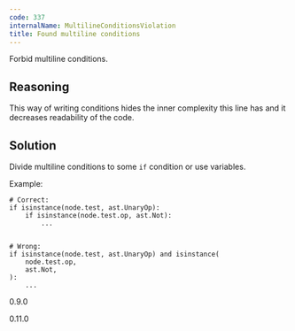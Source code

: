 ```yaml
---
code: 337
internalName: MultilineConditionsViolation
title: Found multiline conditions
---
```


Forbid multiline conditions.

## Reasoning
This way of writing conditions hides the inner complexity this line
has and it decreases readability of the code.

## Solution
Divide multiline conditions to some `if` condition or use variables.

Example:

    # Correct:
    if isinstance(node.test, ast.UnaryOp):
        if isinstance(node.test.op, ast.Not):
            ...
    
    
    # Wrong:
    if isinstance(node.test, ast.UnaryOp) and isinstance(
        node.test.op,
        ast.Not,
    ):
        ...

<div class="versionadded">

0.9.0

</div>

<div class="versionchanged">

0.11.0

</div>